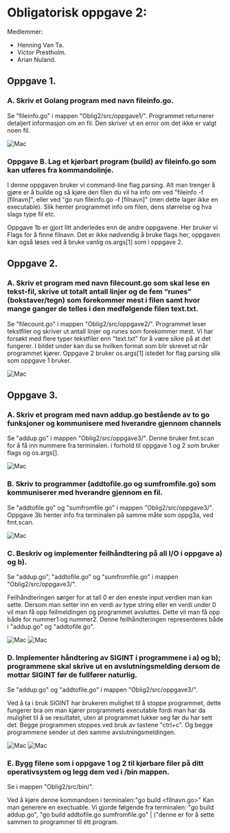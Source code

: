 
# Obligatorisk oppgave 2: 

Medlemmer: 
- Henning Van Ta.
- Victor Prestholm.
- Arian Nuland. 

## Oppgave 1. 

### A. Skriv et Golang program med navn fileinfo.go. 
Se "fileinfo.go" i mappen "Oblig2/src/oppgave1/". Programmet returnerer detaljert informasjon om en fil. Den skriver ut en error om det ikke er valgt noen fil. 

![Mac](https://github.com/Prestholm/TeamStovsuger/blob/master/Oblig2/src/Bilder/fileinfo.png)

### Oppgave B. Lag et kjørbart program (build) av fileinfo.go som kan utføres fra kommandolinje.
I denne oppgaven bruker vi command-line flag parsing. Alt man trenger å gjøre er å builde og så kjøre den filen du vil ha info om ved "fileinfo -f [filnavn]", eller ved "go run fileinfo.go -f [filnavn]" (men dette lager ikke en executable). Slik henter programmet info om filen, dens størrelse og hva slags type fil etc.

Oppgave 1b er gjort litt anderledes enn de andre oppgavene. Her bruker vi Flags for å finne filnavn. Det er ikke nødvendig å bruke flags her, oppgaven kan også løses ved å bruke vanlig os.args[1] som i oppgave 2. 


## Oppgave 2. 

### A. Skriv et program med navn filecount.go som skal lese en tekst-fil, skrive ut totalt antall linjer og de fem “runes” (bokstaver/tegn) som forekommer mest i filen samt hvor mange ganger de telles i den medfølgende filen text.txt. 

Se "filecount.go" i mappen "Oblig2/src/oppgave2/". Programmet leser tekstfiler og skriver ut antall linjer og runes som forekommer mest. Vi har forsøkt med flere typer tekstfiler enn "text.txt" for å være sikre på at det fungerer. I bildet under kan du se hvilken format som blir skrevet ut når programmet kjører. Oppgave 2 bruker os.args[1] istedet for flag parsing slik som oppgave 1 bruker.

![Mac](https://github.com/Prestholm/TeamStovsuger/blob/master/Oblig2/src/Bilder/filecount.png)

## Oppgave 3. 

### A. Skriv et program med navn addup.go bestående av to go funksjoner og kommunisere med hverandre gjennom channels
Se "addup.go" i mappen "Oblig2/src/oppgave3/". Denne bruker fmt.scan for å få inn nummere fra terminalen. i forhold til oppgave 1 og 2 som bruker flags og os.args[]. 

![Mac](https://github.com/Prestholm/TeamStovsuger/blob/master/Oblig2/src/Bilder/D1.png)

### B. Skriv to programmer (addtofile.go og sumfromfile.go) som kommuniserer med hverandre gjennom en fil.
Se "addtofile.go" og "sumfromfile.go" i mappen "Oblig2/src/oppgave3/". Oppgave 3b henter info fra terminalen på samme måte som oppg3a, ved fmt.scan. 

![Mac](https://github.com/Prestholm/TeamStovsuger/blob/master/Oblig2/src/Bilder/D2.png)

### C. Beskriv og implementer feilhåndtering på all I/O i oppgave a) og b).
Se "addup.go", "addtofile.go" og "sumfromfile.go" i mappen "Oblig2/src/oppgave3/".

Feilhåndteringen sørger for at tall 0 er den eneste input verdien man kan sette. Dersom man setter inn en verdi av type string eller en verdi under 0 vil man få opp feilmeldingen og programmet avsluttes. Dette vil man få opp både for nummer1 og nummer2. Denne feilhåndteringen representeres både i "addup.go" og "addtofile.go".

![Mac](https://github.com/Prestholm/TeamStovsuger/blob/master/Oblig2/src/Bilder/D3.png)
![Mac](https://github.com/Prestholm/TeamStovsuger/blob/master/Oblig2/src/Bilder/D4.png)

### D. Implementer håndtering av SIGINT i programmene i a) og b); programmene skal skrive ut en avslutningsmelding dersom de mottar SIGINT før de fullfører naturlig.
Se "addup.go" og "addtofile.go" i mappen "Oblig2/src/oppgave3/".

Ved å ta i bruk SIGINT har brukeren mulighet til å stoppe programmet, dette fungerer bra om man kjører programmets executable fordi man har da mulighet til å se resultatet, uten at programmet lukker seg før du har sett det.
Begge programmen stoppes ved bruk av tastene "ctrl+c". Og begge programmene sender ut den samme avslutningsmeldingen.

![Mac](https://github.com/Prestholm/TeamStovsuger/blob/master/Oblig2/src/Bilder/D6.png)
![Mac](https://github.com/Prestholm/TeamStovsuger/blob/master/Oblig2/src/Bilder/D5.png)

### E. Bygg filene som i oppgave 1 og 2 til kjørbare filer på ditt operativsystem og legg dem ved i /bin mappen.

Se i mappen "Oblig2/src/bin/".

Ved å kjøre denne kommandoen i terminalen:"go build <filnavn.go>"
Kan man generere en exectuable.
Vi gjorde følgende fra terminalen:
  "go build addup.go",
  "go build addtofile.go sumfromfile.go" | ("denne er for å sette sammen to programmer til étt program.
